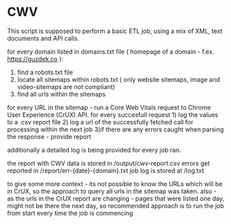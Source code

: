 # CWV
This script is supposed to perform a basic ETL job, using a mix of XML, text documents and API calls.

for every domain listed in domains.txt file ( homepage of a domain - f.ex. https://guzdek.co ):
1) find a robots.txt file
2) locate all sitemaps within robots.txt ( only website sitemaps, image and video-sitemaps are not compliant)
3) find all urls within the sitemaps

for every URL in the sitemap - run a Core Web Vitals request to Chrome User Experience (CrUX) API.
for every succesfull request
    1) log the values to a .csv report file
    2) log a url of the successfully fetched call for processing within the next job
    3)if there are any errors caught when parsing the response - provide report

additionally a detailed log is being provided for every job ran.

the report with CWV data is stored in /output/cwv-report.csv
errors get reported in  /report/err-{date}-{domain}.txt
job log is stored at /log.txt



to give some more context - its not possible to know the URLs which will be in CrUX, so the approach to query all urls in the sitemap was taken.
also - as the urls in the CrUX report are changing - pages that were listed one day, might not be there the next day, so recommended approach is to run the job from start every time the job is commencing
